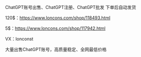 ChatGPT账号出售、ChatGPT注册、ChatGPT批发
下单后自动发货

120$：https://www.loncons.com/shop/118493.html

5$：https://www.loncons.com/shop/117942.html

VX：lonconst

大量出售ChatGPT账号，高质量稳定、全网最低价格


